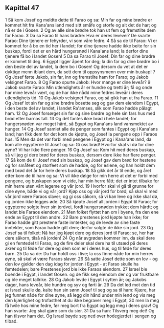 ## Kapittel 47

1 Så kom Josef og meldte dette til Farao og sa: Min far og mine brødre er kommet hit fra Kana'ans land med sitt småfe og storfe og alt det de har; og nå er de i Gosen.
2 Og av alle sine brødre tok han ut fem og fremstilte dem for Farao.
3 Da sa Farao til hans brødre: Hva er deres levevei? De svarte Farao: Dine tjenere er fehyrder, vi som våre fedre.
4 Så sa de til Farao: Vi er kommet for å bo en tid her i landet; for dine tjenere hadde ikke beite for sin buskap, fordi det er en hård hungersnød i Kana'ans land; la derfor dine tjenere få bo i landet Gosen!
5 Da sa Farao til Josef: Din far og dine brødre er kommet til deg.
6 Egypt ligger åpent for deg; la din far og dine brødre bo i den beste del av landet, la dem bo i Gosen! Og dersom du vet at det er dyktige menn iblant dem, da sett dem til oppsynsmenn over min buskap!
7 Og Josef førte Jakob, sin far, inn og fremstilte ham for Farao; og Jakob velsignet Farao.
8 Og Farao spurte Jakob: Hvor mange er dine leveår?
9 Jakob svarte Farao: Min utlendighets år er hundre og tretti år; få og onde har mine leveår vært, og de har ikke nådd mine fedres leveår i deres utlendighets tid.
10 Og Jakob velsignet Farao, og så gikk han ut fra Farao.
11 Og Josef lot sin far og sine brødre bosette seg og gav dem eiendom i Egypt, i den beste del av landet, i landet Ra'amses, slik som Farao hadde pålagt ham.
12 Og Josef forsørget sin far og sine brødre og hele sin fars hus med brød etter barnas tall.
13 Og det fantes ikke brød i hele landet; for hungersnøden var meget hård, så Egypt og Kana'ans land vansmektet av hunger.
14 Og Josef samlet alle de penger som fantes i Egypt og i Kana'ans land; han fikk dem for det korn de kjøpte, og Josef la pengene opp i Faraos hus.
15 Men da det var forbi med pengene i Egypt og i Kana'ans land, da kom alle egypterne til Josef og sa: Gi oss brød! Hvorfor skal vi dø for dine øyne? Vi har ikke flere penger.
16 Og Josef sa: Kom hit med deres buskap, så vil jeg gi dere brød for deres buskap, dersom dere ikke har flere penger.
17 Så kom de til Josef med sin buskap, og Josef gav dem brød for hestene og for småfeet og storfeet som de hadde, og for eslene, og han holdt dem med brød det år for hele deres buskap.
18 Så gikk det år til ende, og året etter kom de til ham og sa: Vi vil ikke dølge for min herre at det er forbi med pengene, og buskapen som vi eide, har min herre fått; det er intet tilbake for min herre uten vårt legeme og vår jord.
19 Hvorfor skal vi gå til grunne for dine øyne, både vi og vår jord? Kjøp oss og vår jord for brød, så skal vi med vår jord være Faraos slaver; og gi oss såkorn, så vi kan leve og ikke skal dø, og jorden ikke legges øde.
20 Så kjøpte Josef all jorden i Egypt til Farao; for egypterne solgte hver sin jordvei, fordi hungersnøden trykket dem hårdt; og landet ble Faraos eiendom.
21 Men folket flyttet han om i byene, fra den ene ende av Egypt til den andre.
22 Bare prestenes jord kjøpte han ikke; for Farao hadde gitt prestene faste inntekter, og de levde av sine faste inntekter, som Farao hadde gitt dem; derfor solgte de ikke sin jord.
23 Og Josef sa til folket: Nå har jeg kjøpt dere og deres jord til Farao; se, her har dere såkorn, tilså nå jorden!
24 Og når avgrøden kommer inn, da skal dere gi en femtedel til Farao, og de fire deler skal dere ha til utsæd på deres akrer og til føde for dere og dem som er i deres hus, og til føde for deres barn.
25 Da sa de: Du har holdt oss i live; la oss finne nåde for min herres øyne, så skal vi være Faraos slaver.
26 Så satte Josef dette som en lov - og den lov gjelder den dag idag for jorden i Egypt - at Farao skulle ha femtedelen; bare Prestenes jord ble ikke Faraos eiendom.
27 Israel ble boende i Egypt, i landet Gosen. og de fikk seg eiendom der og var fruktbare og ble meget tallrike.
28 Og Jakob levde i Egypt i sytten år; og Jakobs dager, hans leveår, ble hundre og syv og førti år.
29 Da det led mot den tid at Israel skulle dø, kalte han sin sønn Josef til seg og sa til ham: Kjære, har jeg funnet nåde for dine øyne, så legg din hånd under min lend og vis meg den kjærlighet og trofasthet at du ikke begraver meg i Egypt,
30 men la meg få hvile hos mine fedre, før meg bort fra Egypt og legg meg i deres grav! Og han svarte: Jeg skal gjøre som du sier.
31 Da sa han: Tilsverg meg det! Og han tilsvor ham det. Og Israel bøyde seg ned over hodegjerdet i sengen og tilbad.

